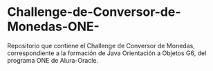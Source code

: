 # Challenge-de-Conversor-de-Monedas-ONE-
Repositorio que contiene el Challenge de Conversor de Monedas, correspondiente a la formación de Java Orientación a Objetos G6, del programa ONE de Alura-Oracle.
